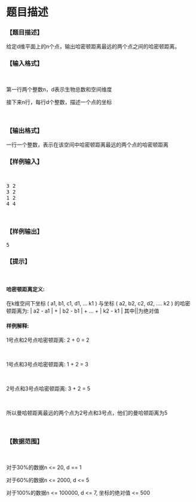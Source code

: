 # 题目描述


<h3>
【题目描述】
</h3>
<p>
给定d维平面上的n个点，输出哈密顿距离最远的两个点之间的哈密顿距离。
</p>
<h3>
【输入格式】
</h3>
<p>
<br/>
</p>
<p>
第一行两个整数n，d表示生物总数和空间维度
</p>
<p>
接下来n行，每行d个整数，描述一个点的坐标
</p>
<p>
<br/>
</p>
<h3>
【输出格式】
</h3>
<p>
一行一个整数，表示在该空间中哈密顿距离最远的两个点的哈密顿距离
</p>
<h3>
【样例输入】
</h3>
<pre><p>
3 2
3 2
1 2
4 4<span style="font-family:monospace;"></span> 
</p>
</pre>
<h3>
【样例输出】
</h3>
<pre>5</pre>
<h3>
【提示】
</h3>
<p>
<br/>
</p>
<h4>
哈密顿距离定义:
</h4>
<p>
在k维空间下坐标 ( a1, b1, c1, d1, ... k1 ) 与坐标 ( a2, b2, c2, d2, .... k2 ) 的哈密顿距离为: | a2 - a1 | + | b2 - b1 | + ... + | k2 - k1 | 其中||为绝对值
</p>
<h4>
样例解释:
</h4>
<p>
1号点和2号点哈密顿距离: 2 + 0 = 2
</p>
<p>
<br/>
</p>
<p>
1号点和3号点哈密顿距离: 1 + 2 = 3
</p>
<p>
<br/>
</p>
<p>
2号点和3号点哈密顿距离: 3 + 2 = 5
</p>
<p>
<br/>
</p>
<p>
所以曼哈顿距离最远的两个点为2号点和3号点，他们的曼哈顿距离为5
</p>
<p>
<br/>
</p>
<h3>
【数据范围】
</h3>
<p>
<br/>
</p>
<p>
对于30%的数据n &lt;= 20, d == 1
</p>
<p>
对于60%的数据n &lt;= 2000, d &lt;= 5
</p>
<p>
对于100%的数据n &lt;= 100000, d &lt;= 7, 坐标的绝对值 &lt;= 500
</p>
<p>
<br/>
</p>
